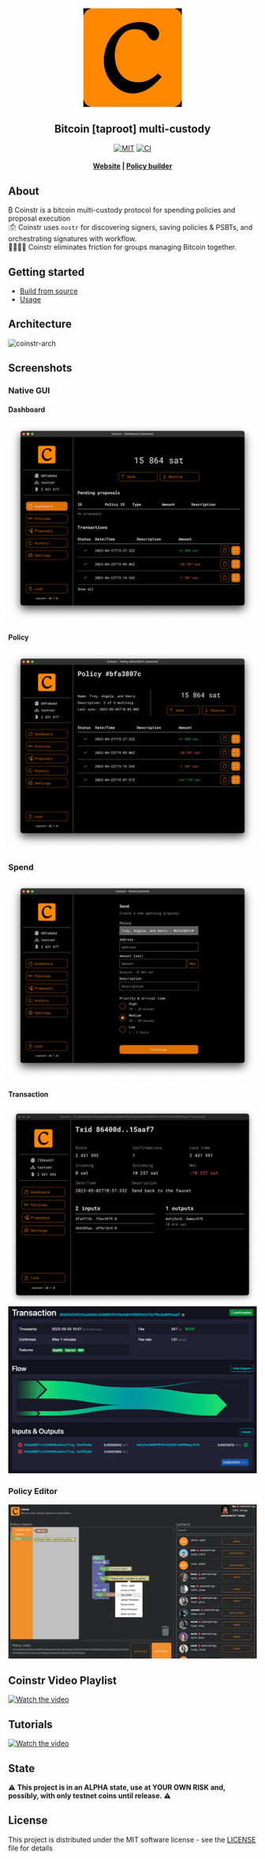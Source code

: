 <div align="center">
  <img src="./coinstr/static/img/coinstr.svg" width=200/>
  <h2>Bitcoin [taproot] multi-custody</h2>
  <p>
    <a href="https://github.com/coinstr/coinstr/blob/master/LICENSE"><img alt="MIT" src="https://img.shields.io/badge/license-MIT-blue.svg"/></a>
    <a href="https://github.com/coinstr/coinstr/actions/workflows/ci.yml"><img alt="CI" src="https://github.com/coinstr/coinstr/workflows/CI/badge.svg"></a>
  </p>
  <h4>
    <a href="https://coinstr.io">Website</a>
    <span> | </span>
    <a href="https://coinstr.app">Policy builder</a>
  </h4>
</div>

## About

₿ Coinstr is a bitcoin multi-custody protocol for spending policies and proposal execution
<br/>
🖆 Coinstr uses `nostr` for discovering signers, saving policies & PSBTs, and orchestrating signatures with workflow.
<br/>
👨‍👩‍👧‍👦 Coinstr eliminates friction for groups managing Bitcoin together. 

## Getting started

* [Build from source](doc/build.md)  
* [Usage](doc/usage/README.md) 

## Architecture
![coinstr-arch](http://www.plantuml.com/plantuml/proxy?cache=no&src=https://raw.githubusercontent.com/coinstr/coinstr/master/doc/arch.iuml)

## Screenshots

### Native GUI

#### Dashboard

![dashboard](./doc/screenshots/desktop/coinstr-dashboard.png)

#### Policy

![policy](./doc/screenshots/desktop/coinstr-policy.png)

### Spend

![spend](./doc/screenshots/desktop/coinstr-spend.png)

#### Transaction

![tx](./doc/screenshots/desktop/coinstr-tx.png)
![mempool](./doc/screenshots/desktop/mempool-tx.png)
      
### Policy Editor

![policy-editor](./doc/screenshots/web/policy-editor.png)

## Coinstr Video Playlist
[![Watch the video](https://img.youtube.com/vi/_-K8K_76K24/default.jpg)](https://www.youtube.com/playlist?list=PLQvYD9hYsl07Iq8WkAk8sfrGC8jkWZZA4)

## Tutorials
[![Watch the video](https://img.youtube.com/vi/jW5_6kZWuWU/default.jpg)](https://www.youtube.com/watch?v=jW5_6kZWuWU)

## State

⚠️ **This project is in an ALPHA state, use at YOUR OWN RISK and, possibly, with only testnet coins until release.** ⚠️

## License

This project is distributed under the MIT software license - see the [LICENSE](LICENSE) file for details
